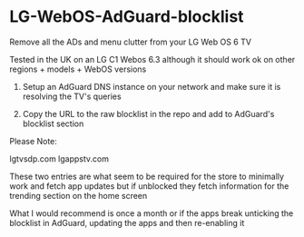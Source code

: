 # LG-WebOS-AdGuard-blocklist

Remove all the ADs and menu clutter from your LG Web OS 6 TV

Tested in the UK on an LG C1 Webos 6.3 although it should work ok on other regions + models + WebOS versions

1. Setup an AdGuard DNS instance on your network and make sure it is resolving the TV's queries

2. Copy the URL to the raw blocklist in the repo and add to AdGuard's blocklist section 


Please Note: 

lgtvsdp.com
lgappstv.com

These two  entries are what seem to be required for the store to minimally work and fetch app updates 
but if unblocked they fetch information for the trending section on the home screen 

What I would recommend is once a month or if the apps break unticking the blocklist in AdGuard, 
updating the apps and then re-enabling it

